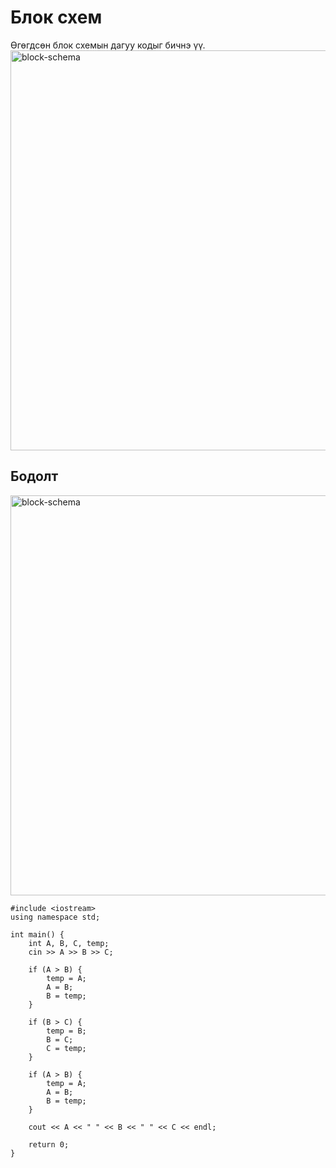 # Блок схем
Өгөгдсөн блок схемын дагуу кодыг бичнэ үү.
<img src="https://i.imgur.com/v3QoenD.png" alt="block-schema" width="640"/>

## Бодолт
<img src="https://i.imgur.com/1sDZ5l9.png" alt="block-schema" width="640"/>

```
#include <iostream>
using namespace std;

int main() {
    int A, B, C, temp;
    cin >> A >> B >> C;

    if (A > B) {
        temp = A;
        A = B;
        B = temp;
    }

    if (B > C) {
        temp = B;
        B = C;
        C = temp;
    }

    if (A > B) {
        temp = A;
        A = B;
        B = temp;
    }

    cout << A << " " << B << " " << C << endl;

    return 0;
}
```
